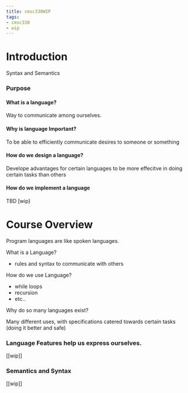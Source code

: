 ```yaml
---
title: cmsc330WIP
tags:
- cmsc330
- wip
---
```


# Introduction

Syntax and Semantics

### Purpose

#### What is a language?

Way to communicate among ourselves.

#### Why is language Important?

To be able to efficiently communicate desires to someone or something

#### How do we design a language?

Develope advantages for certain languages to be more effecitve in doing certain tasks than others

#### How do we implement a language

TBD [wip}

# Course Overview

Program languages are like spoken languages.

What is a Language?

* rules and syntax to communicate with others

How do we use Language?

* while loops
* recursion
* etc..

Why do so many languages exist?

Many different uses, with specifications catered towards certain tasks (doing it better and safe)

### Language Features help us express ourselves.

[[wip]]

### Semantics and Syntax

[[wip]]
